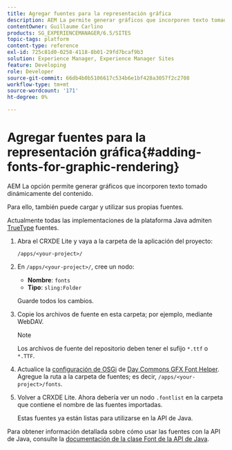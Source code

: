 ```yaml
---
title: Agregar fuentes para la representación gráfica
description: AEM La permite generar gráficos que incorporen texto tomado dinámicamente del contenido
contentOwner: Guillaume Carlino
products: SG_EXPERIENCEMANAGER/6.5/SITES
topic-tags: platform
content-type: reference
exl-id: 725c81d0-0258-4118-8b01-29fd7bcaf9b3
solution: Experience Manager, Experience Manager Sites
feature: Developing
role: Developer
source-git-commit: 66db4b0b5106617c534b6e1bf428a3057f2c2708
workflow-type: tm+mt
source-wordcount: '171'
ht-degree: 0%

---
```


# Agregar fuentes para la representación gráfica{#adding-fonts-for-graphic-rendering}

AEM La opción permite generar gráficos que incorporen texto tomado dinámicamente del contenido.

Para ello, también puede cargar y utilizar sus propias fuentes.

Actualmente todas las implementaciones de la plataforma Java admiten [TrueType](https://en.wikipedia.org/wiki/Truetype) fuentes.

1. Abra el CRXDE Lite y vaya a la carpeta de la aplicación del proyecto:

   `/apps/<your-project>/`

1. En `/apps/<your-project>/`, cree un nodo:

   * **Nombre**: `fonts`
   * **Tipo**: `sling:Folder`

   Guarde todos los cambios.

1. Copie los archivos de fuente en esta carpeta; por ejemplo, mediante WebDAV.

   >[!NOTE]
   >
   >Los archivos de fuente del repositorio deben tener el sufijo `*.ttf` o `*.TTF`.

1. Actualice la [configuración de OSGi](/help/sites-deploying/configuring-osgi.md) de [Day Commons GFX Font Helper](/help/sites-deploying/osgi-configuration-settings.md). Agregue la ruta a la carpeta de fuentes; es decir, `/apps/<your-project>/fonts`.

1. Volver a CRXDE Lite. Ahora debería ver un nodo `.fontlist` en la carpeta que contiene el nombre de las fuentes importadas.

   Estas fuentes ya están listas para utilizarse en la API de Java.

Para obtener información detallada sobre cómo usar las fuentes con la API de Java, consulte la [documentación de la clase Font de la API de Java](https://download.oracle.com/javase/6/docs/api/java/awt/Font.html).

